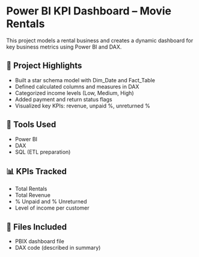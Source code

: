 # Power BI KPI Dashboard – Movie Rentals

This project models a rental business and creates a dynamic dashboard for key business metrics using Power BI and DAX.

## 🎯 Project Highlights
- Built a star schema model with Dim_Date and Fact_Table
- Defined calculated columns and measures in DAX
- Categorized income levels (Low, Medium, High)
- Added payment and return status flags
- Visualized key KPIs: revenue, unpaid %, unreturned %

## 🧰 Tools Used
- Power BI
- DAX
- SQL (ETL preparation)

## 📊 KPIs Tracked
- Total Rentals
- Total Revenue
- % Unpaid and % Unreturned
- Level of income per customer

## 📎 Files Included
- PBIX dashboard file
- DAX code (described in summary)
